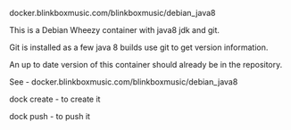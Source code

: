 docker.blinkboxmusic.com/blinkboxmusic/debian_java8

This is a Debian Wheezy container with java8 jdk and git.

Git is installed as a few java 8 builds use git to get version information.

An up to date version of this container should already be in the repository.

See - docker.blinkboxmusic.com/blinkboxmusic/debian_java8

dock create - to create it

dock push - to push it

